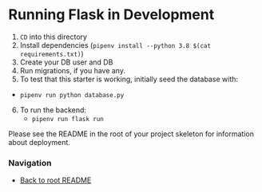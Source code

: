 # Running Flask in Development

1. `CD` into this directory
2. Install dependencies (`pipenv install --python 3.8 $(cat requirements.txt)`)
3. Create your DB user and DB
4. Run migrations, if you have any.
5. To test that this starter is working, initially seed the database with:
  * `pipenv run python database.py`
6. To run the backend:
   * `pipenv run flask run`

Please see the README in the root of your project skeleton for information about deployment.

### Navigation
* [Back to root README](../README.md)
